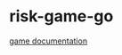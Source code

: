 # risk-game-go

[game documentation](https://instructions.hasbro.com/api/download/B7404_en-us_Risk-Game.pdf)